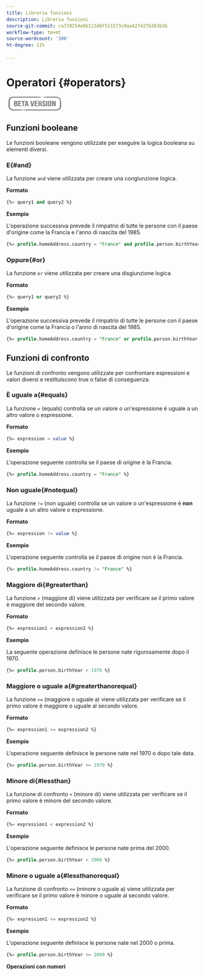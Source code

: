 ```yaml
---
title: Libreria funzioni
description: Libreria funzioni
source-git-commit: ca739254e8b113d6f511573c0aa427427b263b3b
workflow-type: tm+mt
source-wordcount: '300'
ht-degree: 11%

---
```


# Operatori {#operators}

![](../../assets/do-not-localize/badge.png)

## Funzioni booleane

Le funzioni booleane vengono utilizzate per eseguire la logica booleana su elementi diversi.

### E{#and}

La funzione `and` viene utilizzata per creare una congiunzione logica.

**Formato**

```sql
{%= query1 and query2 %}
```

**Esempio**

L&#39;operazione successiva prevede il rimpatrio di tutte le persone con il paese d&#39;origine come la Francia e l&#39;anno di nascita del 1985.

```sql
{%= profile.homeAddress.country = "France" and profile.person.birthYear = 1985 %}
```

### Oppure{#or}

La funzione `or` viene utilizzata per creare una disgiunzione logica.

**Formato**

```sql
{%= query1 or query2 %}
```

**Esempio**

L&#39;operazione successiva prevede il rimpatrio di tutte le persone con il paese d&#39;origine come la Francia o l&#39;anno di nascita del 1985.

```sql
{%= profile.homeAddress.country = "France" or profile.person.birthYear = 1985 %}
```

<!--
## Not{#not}

The `not` (or `!`) function is used to create a logical negation.

**Format**

```sql
not ({QUERY})
!({QUERY})
```

**Example**

The following operation will return all people who do not have their home country as Canada.

```sql
not (homeAddress.countryISO = "CA")
```
-->





## Funzioni di confronto

Le funzioni di confronto vengono utilizzate per confrontare espressioni e valori diversi e restituiscono true o false di conseguenza.

### È uguale a{#equals}

La funzione `=` (equals) controlla se un valore o un&#39;espressione è uguale a un altro valore o espressione.

**Formato**

```sql
{%= expression = value %}
```

**Esempio**

L&#39;operazione seguente controlla se il paese di origine è la Francia.

```sql
{%= profile.homeAddress.country = "France" %}
```

### Non uguale{#notequal}

La funzione `!=` (non uguale) controlla se un valore o un&#39;espressione è **non** uguale a un altro valore o espressione.

**Formato**

```sql
{%= expression != value %}
```

**Esempio**

L&#39;operazione seguente controlla se il paese di origine non è la Francia.

```sql
{%= profile.homeAddress.country != "France" %}
```

### Maggiore di{#greaterthan}

La funzione `>` (maggiore di) viene utilizzata per verificare se il primo valore è maggiore del secondo valore.

**Formato**

```sql
{%= expression1 > expression2 %}
```

**Esempio**

La seguente operazione definisce le persone nate rigorosamente dopo il 1970.

```sql
{%= profile.person.birthYear > 1970 %}
```

### Maggiore o uguale a{#greaterthanorequal}

La funzione `>=` (maggiore o uguale a) viene utilizzata per verificare se il primo valore è maggiore o uguale al secondo valore.

**Formato**

```sql
{%= expression1 >= expression2 %}
```

**Esempio**

L&#39;operazione seguente definisce le persone nate nel 1970 o dopo tale data.

```sql
{%= profile.person.birthYear >= 1970 %}
```

### Minore di{#lessthan}

La funzione di confronto `<` (minore di) viene utilizzata per verificare se il primo valore è minore del secondo valore.

**Formato**

```sql
{%= expression1 < expression2 %}
```

**Esempio**

L&#39;operazione seguente definisce le persone nate prima del 2000.

```sql
{%= profile.person.birthYear < 2000 %}
```

### Minore o uguale a{#lessthanorequal}

La funzione di confronto `<=` (minore o uguale a) viene utilizzata per verificare se il primo valore è minore o uguale al secondo valore.

**Formato**

```sql
{%= expression1 <= expression2 %}
```

**Esempio**

L&#39;operazione seguente definisce le persone nate nel 2000 o prima.

```sql
{%= profile.person.birthYear <= 2000 %}
```

**Operazioni con numeri**

